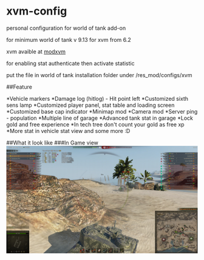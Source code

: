 # xvm-config
personal configuration for world of tank add-on

for minimum world of tank v 9.13
for xvm from 6.2

xvm avaible at [modxvm](http://www.modxvm.com/en/download-xvm/)

for enabling stat authenticate then activate statistic

put the file in world of tank installation folder under /res_mod/configs/xvm

##Feature

*Vehicle markers
*Damage log (hitlog) - Hit point left
*Customized sixth sens lamp
*Customized player panel, stat table and loading screen
*Customized base cap indicator
*Minimap mod
*Camera mod
*Server ping - population
*Multiple line of garage
*Advanced tank stat in garage
*Lock gold and free experience
*In tech tree don't count your gold as free xp
*More stat in vehicle stat view
and some more :D

##What it look like
###In Game view
![In game view](https://github.com/surpriserom/xvm-config/blob/develop/surpriserom/Data/in_game.jpg)

